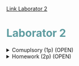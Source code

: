 <p style="color: #2e6c80;" data-darkreader-inline-color=""><a title="Link Laborator 2" href="https://profs.info.uaic.ro/~acf/java/labs/lab_02.html" target="_blank">Link Laborator 2</a></p>
<h1 style="color: #5e9ca0;" data-darkreader-inline-color="">Laborator 2</h1>
<details>
  <summary>Comuplsory (1p) (OPEN)</summary>
  <h2 style="color: #2e6c80;" data-darkreader-inline-color=""><strong>Compulsory</strong>&nbsp;(1p)</h2>
  <h3><strong>"Create an object-oriented model of the problem. You should have (at least) the following classes: Event, Room.
The start and end time will be integers. The rooms will also have the property type. The available types will be implemented as an enum ."</strong></h3>
  <p>I created the classes Event, Room and the enum Type is in a separate file.</p>
  <h3><strong>"Each class should have appropriate constructors, getters and setters."</strong></h3>
  <p>All the getters, setters and constructors were created.</p>
  <h3><strong>"The toString method form the Object class must be properly overridden for all the classes."</strong></h3>
  <p>The toString methods display every attribute that a class has.</p>
  <h3><strong>"Create and print on the screen the objects in the example."</strong></h3>
  <p>In main I created a bunch of Events and Rooms, put them in a particulary array for each of them and display every event and room.</p>
  <p>&nbsp;</p>
</details>

<details>
<summary>Homework (2p) (OPEN)</summary>
<h2 style="color: #2e6c80;" data-darkreader-inline-color=""><strong>Homework</strong> (2p)</h2>
<h3><strong>"Create a class that describes an instance of the problem."</strong></h3>
<p>The class "Problem" contains all the events (EventH[] allEvents) and classes (RoomH[] allRooms) without duplicates.</p>
<p>You have methods to add a list of events/room at the same time, or add an event or room individually. It checks if there are duplicates, if there is, the event/room will not be added.</p>
<h3><strong>"Override the equals method form the Object class for the Event, Room classes. The problem should not allow adding the same event or room twice</strong><strong>."</strong></h3>
<p>The equals methods are overriden, checking if the event/room are null first, and then if every attributes and properties are equal.</p>
<strong>Homework</strong> (2p)</h2>
<h3><strong>"Instead of using an enum, create dedicated classes for lecture halls and computer labs. Room will become abstract. The course room may have an additional property indicating if there is a video projector, and the lab room may indicate the operating system of its computers."</strong></h3>
<p>Lecture halls and computer labs are created. The classes extends the now Abstract Room class.</p>
<p>Lecture halls added the boolean variable&nbsp;</p>
<pre>hasVideoProjector</pre>
<p>Comupter labs added the String variable</p>
<pre>operatingSystem</pre>
<h3><strong>"Create a class to describe the solution"</strong></h3>
<p>Contains a problem and it allocates the size for the rooms that will be assigned for each event.</p>
<pre>private Problem problem = new Problem();<br />private RoomH[] assignedRooms;</pre>
<p>It sets a problem and then to get the solution it will use a method from the class Algorithm.</p>
<pre>public void getSolution() {<br />    Algorithm.assignEventsToRooms(problem, assignedRooms);<br />}</pre>
<h3><strong>"Implement a simple algorithm for creating a feasible solution to the problem, "trying" to minimize the number of used rooms."</strong></h3>
<p>The algorithm is described through javadoc in the code.private RoomH[] assignedRooms;</p>
</details>

